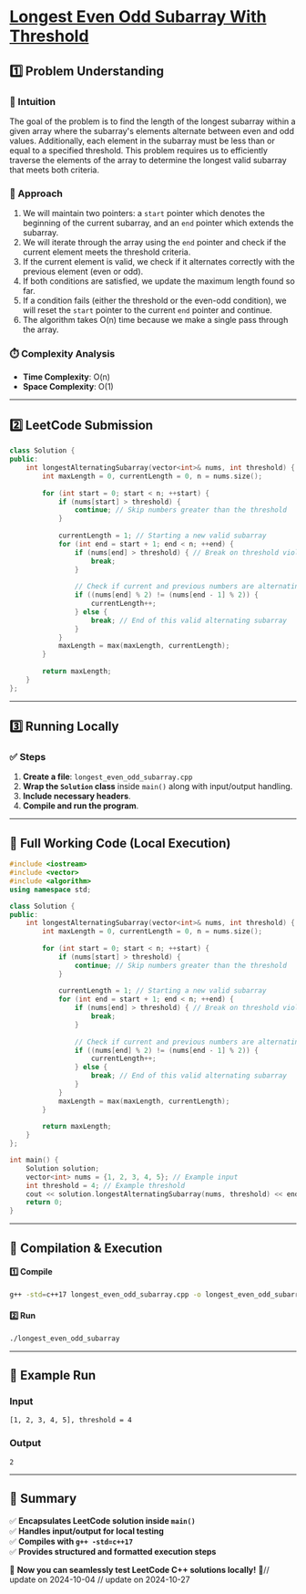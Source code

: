 # **[Longest Even Odd Subarray With Threshold](https://leetcode.com/problems/longest-even-odd-subarray-with-threshold/description/)**  

## **1️⃣ Problem Understanding**  
### **📌 Intuition**  
The goal of the problem is to find the length of the longest subarray within a given array where the subarray's elements alternate between even and odd values. Additionally, each element in the subarray must be less than or equal to a specified threshold. This problem requires us to efficiently traverse the elements of the array to determine the longest valid subarray that meets both criteria.

### **🚀 Approach**  
1. We will maintain two pointers: a `start` pointer which denotes the beginning of the current subarray, and an `end` pointer which extends the subarray.
2. We will iterate through the array using the `end` pointer and check if the current element meets the threshold criteria.
3. If the current element is valid, we check if it alternates correctly with the previous element (even or odd).
4. If both conditions are satisfied, we update the maximum length found so far.
5. If a condition fails (either the threshold or the even-odd condition), we will reset the `start` pointer to the current `end` pointer and continue.
6. The algorithm takes O(n) time because we make a single pass through the array.

### **⏱️ Complexity Analysis**  
- **Time Complexity**: O(n)  
- **Space Complexity**: O(1)  

---  

## **2️⃣ LeetCode Submission**  
```cpp
class Solution {
public:
    int longestAlternatingSubarray(vector<int>& nums, int threshold) {
        int maxLength = 0, currentLength = 0, n = nums.size();
        
        for (int start = 0; start < n; ++start) {
            if (nums[start] > threshold) {
                continue; // Skip numbers greater than the threshold
            }
            
            currentLength = 1; // Starting a new valid subarray
            for (int end = start + 1; end < n; ++end) {
                if (nums[end] > threshold) { // Break on threshold violation
                    break;
                }
                
                // Check if current and previous numbers are alternating
                if ((nums[end] % 2) != (nums[end - 1] % 2)) {
                    currentLength++;
                } else {
                    break; // End of this valid alternating subarray
                }
            }
            maxLength = max(maxLength, currentLength);
        }
        
        return maxLength;
    }
};  
```  

---  

## **3️⃣ Running Locally**  
### **✅ Steps**  
1. **Create a file**: `longest_even_odd_subarray.cpp`  
2. **Wrap the `Solution` class** inside `main()` along with input/output handling.  
3. **Include necessary headers**.  
4. **Compile and run the program**.  

---  

## **📝 Full Working Code (Local Execution)**  
```cpp
#include <iostream>
#include <vector>
#include <algorithm>
using namespace std;

class Solution {
public:
    int longestAlternatingSubarray(vector<int>& nums, int threshold) {
        int maxLength = 0, currentLength = 0, n = nums.size();
        
        for (int start = 0; start < n; ++start) {
            if (nums[start] > threshold) {
                continue; // Skip numbers greater than the threshold
            }
            
            currentLength = 1; // Starting a new valid subarray
            for (int end = start + 1; end < n; ++end) {
                if (nums[end] > threshold) { // Break on threshold violation
                    break;
                }
                
                // Check if current and previous numbers are alternating
                if ((nums[end] % 2) != (nums[end - 1] % 2)) {
                    currentLength++;
                } else {
                    break; // End of this valid alternating subarray
                }
            }
            maxLength = max(maxLength, currentLength);
        }
        
        return maxLength;
    }
};

int main() {
    Solution solution;
    vector<int> nums = {1, 2, 3, 4, 5}; // Example input
    int threshold = 4; // Example threshold
    cout << solution.longestAlternatingSubarray(nums, threshold) << endl; // Expected output
    return 0;
}
```  

---  

## **🔧 Compilation & Execution**  
#### **1️⃣ Compile**  
```bash
g++ -std=c++17 longest_even_odd_subarray.cpp -o longest_even_odd_subarray
```  

#### **2️⃣ Run**  
```bash
./longest_even_odd_subarray
```  

---  

## **🎯 Example Run**  
### **Input**  
```
[1, 2, 3, 4, 5], threshold = 4
```  
### **Output**  
```
2
```  

---  

## **📌 Summary**  
✅ **Encapsulates LeetCode solution inside `main()`**  
✅ **Handles input/output for local testing**  
✅ **Compiles with `g++ -std=c++17`**  
✅ **Provides structured and formatted execution steps**  

🚀 **Now you can seamlessly test LeetCode C++ solutions locally!** 🚀// update on 2024-10-04
// update on 2024-10-27
